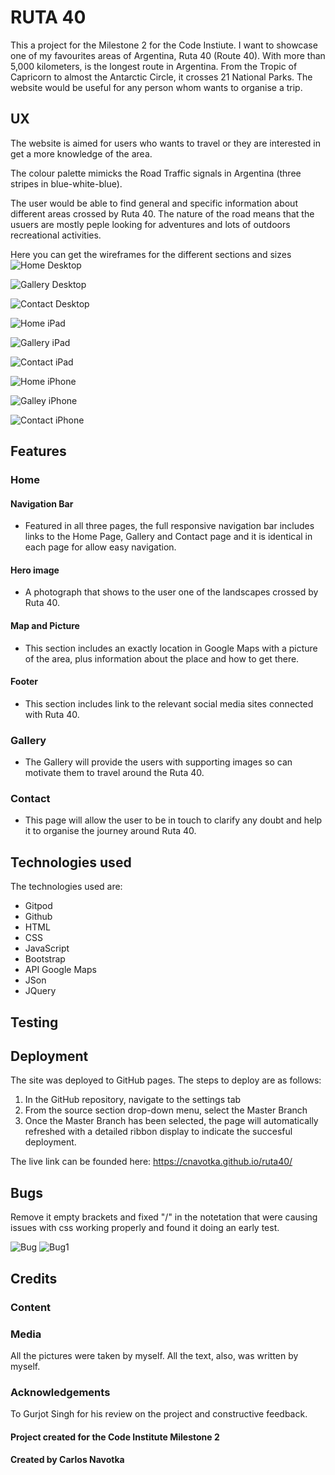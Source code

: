 # RUTA 40

This a project for the Milestone 2 for the Code Instiute.
I want to showcase one of my favourites areas of Argentina, Ruta 40 (Route 40). With more than 5,000 kilometers, is the longest route in Argentina. From the Tropic of Capricorn to almost the Antarctic Circle, it crosses 21 National Parks.
The website would be useful for any person whom wants to organise a trip.


## UX

The website is aimed for users who wants to travel or they are interested in get a more knowledge of the area.

The colour palette mimicks the Road Traffic signals in Argentina (three stripes in blue-white-blue).

The user would be able to find general and specific information about different areas crossed by Ruta 40. The nature of the road means that the usuers are mostly peple looking for adventures and lots of outdoors recreational activities.

Here you can get the wireframes for the different sections and sizes
![Home Desktop](https://github.com/cnavotka/ruta40/blob/master/assets/images/homedesktop1.png) 

![Gallery Desktop](https://github.com/cnavotka/ruta40/blob/master/assets/images/gallerydesktop.png) 

![Contact Desktop](https://github.com/cnavotka/ruta40/blob/master/assets/images/contactdesktop.png)

![Home iPad](https://github.com/cnavotka/ruta40/blob/master/assets/images/homeipad.png)

![Gallery iPad](https://github.com/cnavotka/ruta40/blob/master/assets/images/galleryipad.png)

![Contact iPad](https://github.com/cnavotka/ruta40/blob/master/assets/images/contactipad.png)

![Home iPhone](https://github.com/cnavotka/ruta40/blob/master/assets/images/homeiphone.png)

![Galley iPhone](https://github.com/cnavotka/ruta40/blob/master/assets/images/iphonegallery.png)

![Contact iPhone](https://github.com/cnavotka/ruta40/blob/master/assets/images/contactiphone.png)


## Features

### Home
#### Navigation Bar
* Featured in all three pages, the full responsive navigation bar includes links to the Home Page, Gallery and Contact page and it is identical in each page for allow easy navigation.

#### Hero image
* A photograph that shows to the user one of the landscapes crossed by Ruta 40.

#### Map and Picture
* This section includes an exactly location in Google Maps with a picture of the area, plus information about the place and how to get there.

#### Footer
* This section includes link to the relevant social media sites connected with Ruta 40.

### Gallery
* The Gallery will provide the users with supporting images so can motivate them to travel around the Ruta 40. 

### Contact
* This page will allow the user to be in touch to clarify any doubt and help it to organise the journey around Ruta 40.

## Technologies used
The technologies used are: 
* Gitpod 
* Github 
* HTML 
* CSS 
* JavaScript 
* Bootstrap 
* API Google Maps 
* JSon 
* JQuery

## Testing

## Deployment

The site was deployed to GitHub pages. The steps to deploy are as follows:
1. In the GitHub repository, navigate to the settings tab
2. From the source section drop-down menu, select the Master Branch
3. Once the Master Branch has been selected, the page will automatically refreshed with a detailed ribbon display to indicate the succesful deployment.

The live link can be founded here:
<https://cnavotka.github.io/ruta40/>

## Bugs 

Remove it empty brackets and fixed "/" in the notetation that were causing issues with css working properly and found it doing an early test.

![Bug](https://github.com/cnavotka/ruta40/blob/master/assets/images/bug.png)
![Bug1](https://github.com/cnavotka/ruta40/blob/master/assets/images/bug1.png)


## Credits

### Content

### Media

All the pictures were taken by myself. All the text, also, was written by myself.

### Acknowledgements

To Gurjot Singh for his review on the project and constructive feedback.

#### Project created for the Code Institute Milestone 2
#### Created by Carlos Navotka
